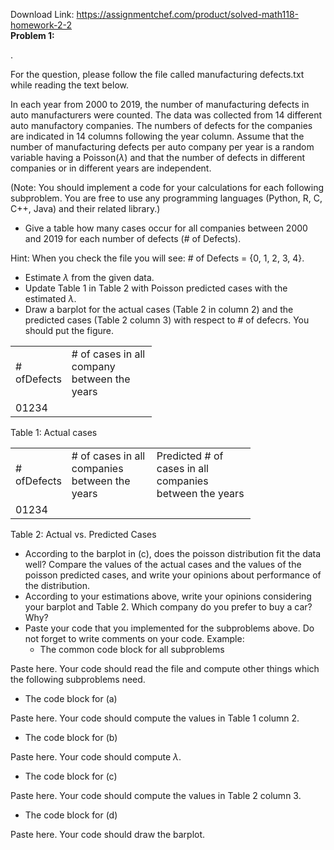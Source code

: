 Download Link: https://assignmentchef.com/product/solved-math118-homework-2-2
<br>
<strong>Problem 1:                                                                                                                                                        </strong>

.

For the question, please follow the file called manufacturing defects.txt while reading the text below.

In each year from 2000 to 2019, the number of manufacturing defects in auto manufacturers were counted. The data was collected from 14 different auto manufactory companies. The numbers of defects for the companies are indicated in 14 columns following the year column. Assume that the number of manufacturing defects per auto company per year is a random variable having a Poisson(<em>λ</em>) and that the number of defects in different companies or in different years are independent.

(Note: You should implement a code for your calculations for each following subproblem. You are free to use any programming languages (Python, R, C, C++, Java) and their related library.)

<ul>

 <li>Give a table how many cases occur for all companies between 2000 and 2019 for each number of defects (# of Defects).</li>

</ul>

Hint: When you check the file you will see: # of Defects = {0, 1, 2, 3, 4}.

<ul>

 <li>Estimate <em>λ </em>from the given data.</li>

 <li>Update Table 1 in Table 2 with Poisson predicted cases with the estimated <em>λ</em>.</li>

 <li>Draw a barplot for the actual cases (Table 2 in column 2) and the predicted cases (Table 2 column 3) with respect to # of defecrs. You should put the figure.</li>

</ul>




<table width="178">

 <tbody>

  <tr>

   <td width="58"># ofDefects</td>

   <td width="120"># of cases in all company between the years</td>

  </tr>

  <tr>

   <td width="58">01234</td>

   <td width="120"> </td>

  </tr>

 </tbody>

</table>

Table 1: Actual cases

<table width="320">

 <tbody>

  <tr>

   <td width="58"># ofDefects</td>

   <td width="120"># of cases in all companies between the years</td>

   <td width="142">Predicted # of cases in all companies between the years</td>

  </tr>

  <tr>

   <td width="58">01234</td>

   <td width="120"> </td>

   <td width="142"> </td>

  </tr>

 </tbody>

</table>

Table 2: Actual vs. Predicted Cases

<ul>

 <li>According to the barplot in (c), does the poisson distribution fit the data well? Compare the values of the actual cases and the values of the poisson predicted cases, and write your opinions about performance of the distribution.</li>

 <li>According to your estimations above, write your opinions considering your barplot and Table 2. Which company do you prefer to buy a car? Why?</li>

 <li>Paste your code that you implemented for the subproblems above. Do not forget to write comments on your code. Example:

  <ul>

   <li>The common code block for all subproblems</li>

  </ul></li>

</ul>

Paste here. Your code should read the file and compute other things which the following subproblems need.

<ul>

 <li>The code block for (a)</li>

</ul>

Paste here. Your code should compute the values in Table 1 column 2.

<ul>

 <li>The code block for (b)</li>

</ul>

Paste here. Your code should compute <em>λ</em>.

<ul>

 <li>The code block for (c)</li>

</ul>

Paste here. Your code should compute the values in Table 2 column 3.

<ul>

 <li>The code block for (d)</li>

</ul>

Paste here. Your code should draw the barplot.